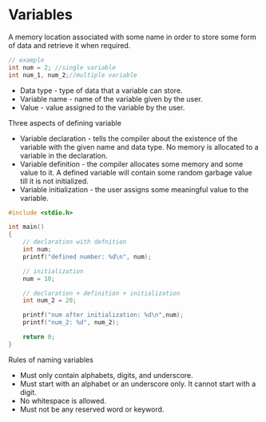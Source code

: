 # Variables

 A memory location associated with some name in order to store some form of data and retrieve it when required.

```c
// example
int num = 2; //single variable
int num_1, num_2;//multiple variable 

```

- Data type - type of data that a variable can store.
- Variable name - name of the variable given by the user.
- Value - value assigned to the variable by the user.

Three aspects of defining variable
- Variable declaration - tells the compiler about the existence of the variable with the given name and data type. No memory is allocated to a variable in the declaration.
- Variable definition - the compiler allocates some memory and some value to it. A defined variable will contain some random garbage value till it is not initialized.
- Variable initialization - the user assigns some meaningful value to the variable.

```c
#include <stdio.h>

int main()
{
    // declaration with defnition
    int num;
    printf("defined number: %d\n", num);

    // initialization
    num = 10;

    // declaration + definition + initialization
    int num_2 = 20;

    printf("num after initialization: %d\n",num);
    printf("num_2: %d", num_2);

    return 0;
}
```

Rules of naming variables
- Must only contain alphabets, digits, and underscore.
- Must start with an alphabet or an underscore only. It cannot start with a digit.
- No whitespace is allowed.
- Must not be any reserved word or keyword.
